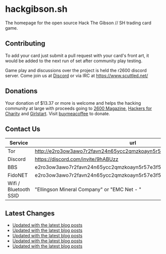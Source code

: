 # hackgibson.sh
The homepage for the open source Hack The Gibson // SH trading card game.


## Contributing

To add your card just submit a pull request with your card's front art, it would be added to the next run of set after community play testing.

Game play and discussions over the project is held the r2600 discord server. Come join us at [Discord](https://discord.com/invite/9hABUzz) or via IRC at https://www.scuttled.net/


## Donations

Your donation of $13.37 or more is welcome and helps the hacking community at large with proceeds going to [2600 Magazine](https://2600.com/), [Hackers for Charity](https://hackersforcharity.org) and [Girlstart](https://girlstart.org).  Visit [buymeacoffee](https://www.buymeacoffee.com/hackgibson.sh) to donate.


## Contact Us

Service | url
-|-
Tor | http://e2ro3ow3awo7r2favn24n65ycc2qmzkoayn5r57e3f56nvjwdcgg32ad.onion
Discord | https://discord.com/invite/9hABUzz
BBS | e2ro3ow3awo7r2favn24n65ycc2qmzkoayn5r57e3f56nvjwdcgg32ad.onion:23
FidoNET | e2ro3ow3awo7r2favn24n65ycc2qmzkoayn5r57e3f56nvjwdcgg32ad.onion:24554
Wifi / Bluetooth SSID | "Ellingson Mineral Company" or "EMC Net - <fidonet address>"

## Latest Changes
<!-- BLOG-POST-LIST:START -->
- [Updated with the latest blog posts](https://github.com/DFW2600/hackgibson.sh/commit/b9eadf429e478b9a8c84da7795a45b0eebb684d1)
- [Updated with the latest blog posts](https://github.com/DFW2600/hackgibson.sh/commit/6e4440f7bc7923d404d0abee279699bb22c14ba0)
- [Updated with the latest blog posts](https://github.com/DFW2600/hackgibson.sh/commit/8a95c21d7de6d86a3d6149f9e678f93cdf1b934c)
- [Updated with the latest blog posts](https://github.com/DFW2600/hackgibson.sh/commit/3444d09e2be57d5aa4c3f5dab0787afce51e001f)
- [Updated with the latest blog posts](https://github.com/DFW2600/hackgibson.sh/commit/5b8d04e0f5429e91368edb46965167ee804a0ff9)
<!-- BLOG-POST-LIST:END -->
